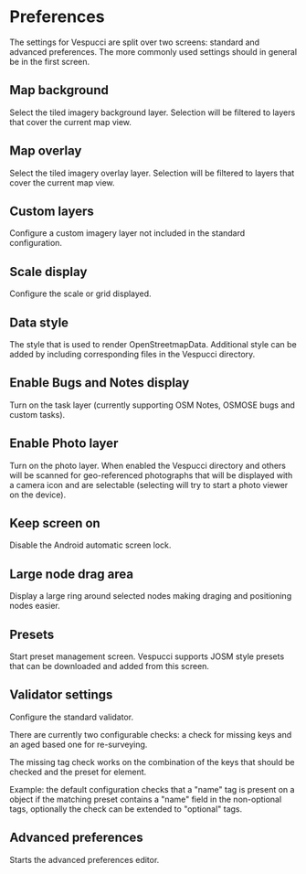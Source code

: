 # Preferences

The settings for Vespucci are split over two screens: standard and advanced preferences. The more commonly used settings should in general be in the first screen.

## Map background

Select the tiled imagery background layer. Selection will be filtered to layers that cover the current map view.

## Map overlay

Select the tiled imagery overlay layer. Selection will be filtered to layers that cover the current map view.

## Custom layers

Configure a custom imagery layer not included in the standard configuration.

## Scale display

Configure the scale or grid displayed.

## Data style

The style that is used to render OpenStreetmapData. Additional style can be added by including corresponding files in the Vespucci directory.

## Enable Bugs and Notes display

Turn on the task layer (currently supporting OSM Notes, OSMOSE bugs and custom tasks).

## Enable Photo layer

Turn on the photo layer. When enabled the Vespucci directory and others will be scanned for geo-referenced photographs that will be displayed with a camera icon and are selectable (selecting will try to start a photo viewer on the device).

## Keep screen on

Disable the Android automatic screen lock.

## Large node drag area

Display a large ring around selected nodes making draging and positioning nodes easier.

## Presets

Start preset management screen. Vespucci supports JOSM style presets that can be downloaded and added from this screen.

## Validator settings

Configure the standard validator.

There are currently two configurable checks: a check for missing keys and an aged based one for re-surveying.

The missing tag check works on the combination of the keys that should be checked and the preset for element.

Example: the default configuration checks that a "name" tag is present on a object if the matching preset contains a "name" field in the non-optional tags, optionally the check can be extended to "optional" tags.

## Advanced preferences

Starts the advanced preferences editor.